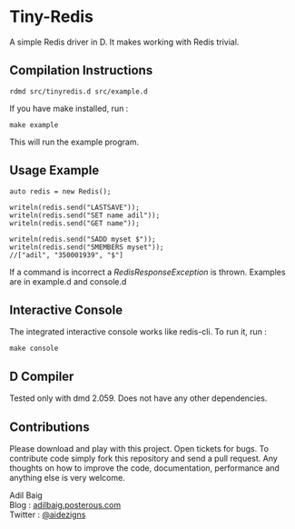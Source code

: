 Tiny-Redis
==========
A simple Redis driver in D. It makes working with Redis trivial.

## Compilation Instructions

	rdmd src/tinyredis.d src/example.d

If you have make installed, run :

	make example
	
This will run the example program.

## Usage Example
	auto redis = new Redis();
    
    writeln(redis.send("LASTSAVE"));
    writeln(redis.send("SET name adil"));
    writeln(redis.send("GET name"));
   
    writeln(redis.send("SADD myset $"));
    writeln(redis.send("SMEMBERS myset"));
    //["adil", "350001939", "$"] 

If a command is incorrect a _RedisResponseException_ is thrown. Examples are in example.d and console.d

## Interactive Console
The integrated interactive console works like redis-cli. To run it, run :

	make console

## D Compiler
Tested only with dmd 2.059. Does not have any other dependencies. 

## Contributions
Please download and play with this project. Open tickets for bugs. To contribute code simply fork this repository and send a pull request.
Any thoughts on how to improve the code, documentation, performance and anything else is very welcome.

Adil Baig
<br />Blog : [adilbaig.posterous.com](http://adilbaig.posterous.com)
<br />Twitter : [@aidezigns](http://twitter.com/aidezigns)
